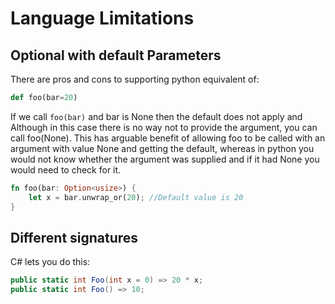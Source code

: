 # Language Limitations

## Optional with default Parameters

There are pros and cons to supporting python equivalent of:
```python
def foo(bar=20)
```

If we call `foo(bar)` and bar is None then the default does not
apply and 
Although in this case there is no way not to provide the argument,
you can call foo(None). This has arguable benefit of allowing foo
to be called with an argument with value None and getting the
default, whereas in python you would not know whether the argument
was supplied and if it had None you would need to check for it.

```rust
fn foo(bar: Option<usize>) {
    let x = bar.unwrap_or(20); //Default value is 20
}
```


## Different signatures
C# lets you do this:
```C#
public static int Foo(int x = 0) => 20 * x;
public static int Foo() => 10;
```
